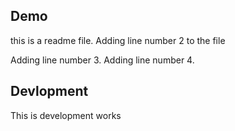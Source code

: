 ## Demo
this is a readme file.
Adding line number 2 to the file

Adding line number 3.
Adding line number 4.

## Devlopment
This is development works

